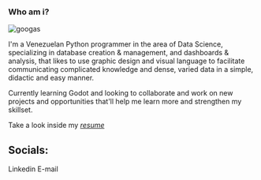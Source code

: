 [*Linkedin*]: https://www.linkedin.com/in/rdppetrizzo/ "Linkedin - Rainer David Palm Petrizzo"
[*E-mail*]: mailto:rdppetrizzo@gmail.com "My gmail address"
[*resume*]: https://github.com/akumoth/akumoth/blob/main/cv.md "My resume"


### Who am i?

![googas](https://media.tenor.com/6wOuNNYgMWwAAAAd/cat-water.gif)

I'm a Venezuelan Python programmer in the area of Data Science, specializing in database creation & management, and dashboards & analysis, that likes to use graphic design and visual language to facilitate communicating complicated knowledge and dense, varied data in a simple, didactic and easy manner.

Currently learning Godot and looking to collaborate and work on new projects and opportunities that'll help me learn more and strengthen my skillset.

Take a look inside my [*resume*]

## Socials:

Linkedin
E-mail